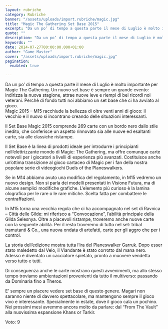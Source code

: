 ```yaml
---
layout: rubriche
category: Rubriche
banner: "/assets/uploads/import.rubriche/magic.jpg"
title: "Magic The Gathering Set Base 2015"
excerpt: "Da un po’ di tempo a questa parte il mese di Luglio è molto importante per Magic The Gathering. Un nuovo set base è sempre un grande evento: indirizza la nuova stagione, attrae nuove leve e riempi di bei ricordi noi veterani. Perchè di fondo tutti noi abbiamo un set base che ci ha avviato [&hellip"
quote: ""
description: "Da un po’ di tempo a questa parte il mese di Luglio è molto importante per Magic The Gathering. Un nuovo set base è sempre un grande evento: indirizza la nuova stagione, attrae nuove leve e riempi di bei ricordi noi veterani. Perchè di fondo tutti noi abbiamo un set base che ci ha avviato [&hellip"
keywords: ""
date: 2014-07-27T00:00:00.000+01:00
author: "Game Master"
cover: "/assets/uploads/import.rubriche/magic.jpg"
pagination:
  enabled: true

---
```


[](https://hotmc.com/wp-content/uploads/2014/07/magic.jpg)

Da un po’ di tempo a questa parte il mese di Luglio è molto importante per Magic The Gathering. Un nuovo set base è sempre un grande evento: indirizza la nuova stagione, attrae nuove leve e riempi di bei ricordi noi veterani. Perchè di fondo tutti noi abbiamo un set base che ci ha avviato al gioco.  
Magic 2015 – M15 racchiude la bellezza di oltre venti anni di gioco: il vecchio e il nuovo si incontrano creando delle situazioni interessanti.

Il Set Base Magic 2015 comprende 269 carte con un bordo nero dallo stile inedito, che conferisce un aspetto rinnovato sia alle nuove ed esaltanti carte, sia alle classiche ristampe.

Il Set Base è la linea di prodotti ideale per introdurre i principianti nell’elettrizzante mondo di Magic: The Gathering, ma offre comunque carte notevoli per i giocatori a livelli di esperienza più avanzati. Costituisce anche un’ottima transizione al gioco cartaceo di Magic per i fan della nostra popolare serie di videogiochi Duels of the Planeswalkers.

Se in M14 abbiamo avuto una modifica del regolamento, in M15 vedremo un nuovo design. Non si parla dei modelli presentati in Visione Futura, ma di alcune semplici modifiche grafiche. L’elemento più curioso è la lamina olografica per le rare o le rare mitiche. Scelta fatta per combattere le contraffazioni.

In M15 torna una vecchia regola che ci ha accompagnato nel set di Ravnica – Città delle Gilde: mi riferisco a “Convocazione”, l’abilità principale della Gilda Selesnya. Oltre a piacevoli ristampe, troveremo anche nuove carte con la seguente abilità. Per il resto troveremo di tutto nel set: tribal tramutanti & Co., una nuova ondata di artefatti, carte per gli aggro che per i control.

La storia dell’edizione mostra tutta l’ira del Planeswalker Garruk. Dopo esser stato maledetto dal Velo, il Viandante è stato corrotto dal mana nero. Adesso è diventato un cacciatore spietato, pronto a muovere vendetta verso tutto e tutti.

Di conseguenza anche le carte mostrano questi avvenimenti, ma allo stesso tempo troviamo ambientazioni provenienti da tutto il multiverso: passando da Dominaria fino a Theros.

E’ sempre un piacere vedere set base di questo genere. Magari non saranno niente di davvero spettacolare, ma mantengono sempre il gioco vivo e interessante. Specialmente in estate, dove il gioco cala un pochino.  
Nei prossimi mesi avremmo ancora molto da parlare: dal “From The Vault” alla nuovissima espansione Khans or Tarkir.

Voto: 9